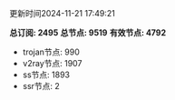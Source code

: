 更新时间2024-11-21 17:49:21

**总订阅: 2495**
**总节点: 9519**
**有效节点: 4792**
- trojan节点: 990
- v2ray节点: 1907
- ss节点: 1893
- ssr节点: 2
